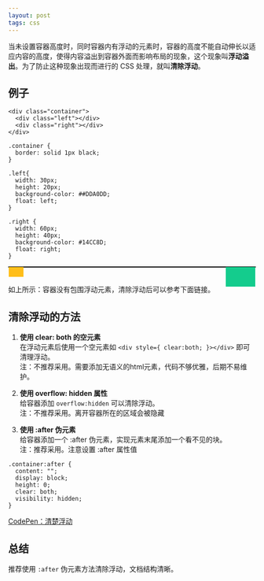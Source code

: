 ```yaml
---
layout: post
tags: css
---
```

当未设置容器高度时，同时容器内有浮动的元素时，容器的高度不能自动伸长以适应内容的高度，使得内容溢出到容器外面而影响布局的现象，这个现象叫**浮动溢出**。为了防止这种现象出现而进行的 CSS 处理，就叫**清除浮动**。

## 例子
```
<div class="container">
  <div class="left"></div>
  <div class="right"></div>
</div>

.container {
  border: solid 1px black;
}

.left{
  width: 30px;
  height: 20px;
  background-color: ##DDA0DD;
  float: left;
}

.right {
  width: 60px;
  height: 40px;
  background-color: #14CC8D;
  float: right;
}
```

<div style="border: solid 1px black;">
  <div style="width: 30px;height: 20px;float: left;background-color: #FFBE19;"></div>
  <div style="width: 60px;height: 40px;float: right;background-color: #14CC8D;"></div>
</div>

<br />
<br />
如上所示：容器没有包围浮动元素，清除浮动后可以参考下面链接。

## 清除浮动的方法
1. **使用 clear: both 的空元素**  
  在浮动元素后使用一个空元素如 `<div style={ clear:both; }></div>` 即可清理浮动。  
  注：不推荐采用。需要添加无语义的html元素，代码不够优雅，后期不易维护。  

2. **使用 overflow: hidden 属性**  
  给容器添加 `overflow:hidden` 可以清除浮动。  
  注：不推荐采用。离开容器所在的区域会被隐藏

3. **使用 :after 伪元素**  
  给容器添加一个 :after 伪元素，实现元素末尾添加一个看不见的块。  
  注：推荐采用。注意设置 :after 属性值  
```
.container:after {
  content: "";
  display: block;
  height: 0;
  clear: both;         
  visibility: hidden;
}
```

[CodePen：清楚浮动](https://codepen.io/chesterchenn/pen/xxZBpqo)

## 总结
推荐使用 `:after` 伪元素方法清除浮动，文档结构清晰。
